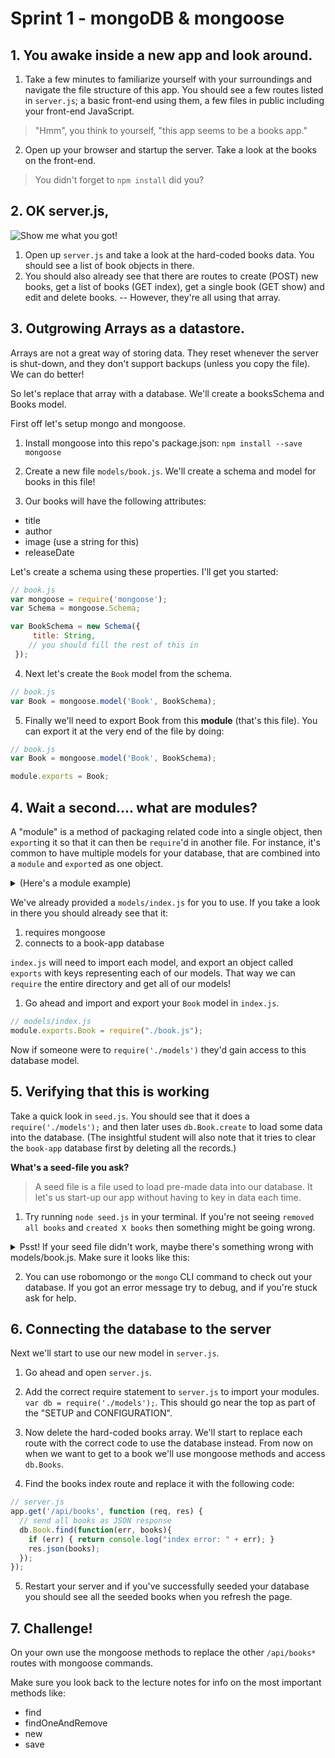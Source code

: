 # Sprint 1 - mongoDB & mongoose

## 1. You awake inside a new app and look around.

1. Take a few minutes to familiarize yourself with your surroundings and navigate the file structure of this app.  You should see a few routes listed in `server.js`; a basic front-end using them, a few files in public including your front-end JavaScript.  
  > "Hmm", you think to yourself, "this app seems to be a books app."

2. Open up your browser and startup the server.  Take a look at the books on the front-end.
  > You didn't forget to `npm install` did you?

## 2. OK server.js,
![Show me what you got!](https://media.giphy.com/media/26DOs997h6fgsCthu/giphy.gif)

1. Open up `server.js` and take a look at the hard-coded books data.  You should see a list of book objects in there.
2. You should also already see that there are routes to create (POST) new books, get a list of books (GET index), get a single book (GET show) and edit and delete books.  -- However, they're all using that array.  

## 3. Outgrowing Arrays as a datastore.

Arrays are not a great way of storing data. They reset whenever the server is shut-down, and they don't support backups (unless you copy the file). We can do better!

So let's replace that array with a database.  We'll create a booksSchema and Books model.  

First off let's setup mongo and mongoose.  

1. Install mongoose into this repo's package.json: `npm install --save mongoose`
2. Create a new file `models/book.js`. We'll create a schema and model for books in this file!

3. Our books will have the following attributes:
  * title
  * author
  * image (use a string for this)
  * releaseDate

  Let's create a schema using these properties.  I'll get you started:

  ```js
  // book.js
  var mongoose = require('mongoose');
  var Schema = mongoose.Schema;

  var BookSchema = new Schema({
       title: String,
      // you should fill the rest of this in
   });
  ```

4. Next let's create the `Book` model from the schema.  
  ```js
  // book.js
  var Book = mongoose.model('Book', BookSchema);
  ```

5. Finally we'll need to export Book from this **module** (that's this file).  You can export it at the very end of the file by doing:
  ```js
  // book.js
  var Book = mongoose.model('Book', BookSchema);

  module.exports = Book;
  ```

## 4. Wait a second.... what are modules?

A "module" is a method of packaging related code into a single object,  then `export`ing it so that it can then be `require`'d in another file. For instance, it's common to have multiple models for your database, that are combined into a `module` and `export`ed as one object.

<details><summary>(Here's a module example)</summary>


    ├── models
    │   ├── index.js
    │   ├── gargoyle.js
    │   ├── gnome.js
    │   ├── goblin.js


  Inside `index.js` we require each of the other files and export it as one object:

  ```js
  // models/index.js
  var mongoose = require("mongoose");
  mongoose.connect("mongodb://localhost/book-app");   
  // the mongoose.connect line above  needs to happen exactly once in your code
      // move it from book.js to index.js  :)

  module.exports.Gargoyle = require("./gargoyle.js");
  module.exports.Goblin = require("./goblin.js");
  module.exports.Gnome = require("./gnome.js");
  ```

  In the end this means that when you require `./models` in `server.js` you get back an object like
    { Gargoyle: Model, Goblin: Model, Gnome: Model }

</details>

We've already provided a `models/index.js` for you to use.  If you take a look in there you should already see that it:
  1. requires mongoose
  2. connects to a book-app database

`index.js` will need to import each model, and export an object called `exports` with keys representing each of our models.  That way we can `require` the entire directory and get all of our models!  

1. Go ahead and import and export your `Book` model in `index.js`.
  ```js
  // models/index.js
  module.exports.Book = require("./book.js");
  ```
  
  Now if someone were to `require('./models')` they'd gain access to this database model.




## 5. Verifying that this is working

Take a quick look in `seed.js`.  You should see that it does a `require('./models');` and then later uses `db.Book.create` to load some data into the database.  (The insightful student will also note that it tries to clear the `book-app` database first by deleting all the records.)

**What's a seed-file you ask?**
> A seed file is a file used to load pre-made data into our database.  It let's us start-up our app without having to key in data each time.

1. Try running `node seed.js` in your terminal.
  If you're not seeing `removed all books` and `created X books` then something might be going wrong.  

<details>
  <summary>Psst! If your seed file didn't work, maybe there's something wrong with models/book.js. Make sure it looks like this:</summary>

  ```js
  // entire book.js so far
  var mongoose = require('mongoose'),
    Schema = mongoose.Schema;

  var BookSchema = new Schema({
    title: String,
    author: String,
    image: String,
    release_date: String
  });

  var Book = mongoose.model('Book', BookSchema);

  module.exports = Book;
  ```

</details>

2. You can use robomongo or the `mongo` CLI command to check out your database.  If you got an error message try to debug, and if you're stuck ask for help.  


## 6. Connecting the database to the server

Next we'll start to use our new model in `server.js`.

1. Go ahead and open `server.js`.  
2. Add the correct require statement to `server.js` to import your modules.  `var db = require('./models');`.  This should go near the top as part of the "SETUP and CONFIGURATION".
3. Now delete the hard-coded books array.  We'll start to replace each route with the correct code to use the database instead.  From now on when we want to get to a book we'll use mongoose methods and access `db.Books`.

4. Find the books index route and replace it with the following code:
  ```js
  // server.js
  app.get('/api/books', function (req, res) {
    // send all books as JSON response
    db.Book.find(function(err, books){
      if (err) { return console.log("index error: " + err); }
      res.json(books);
    });
  });
  ```

5. Restart your server and if you've successfully seeded your database you should see all the seeded books when you refresh the page.


## 7. Challenge!

On your own use the mongoose methods to replace the other `/api/books*` routes with mongoose commands.

Make sure you look back to the lecture notes for info on the most important methods like:
* find
* findOneAndRemove
* new
* save
